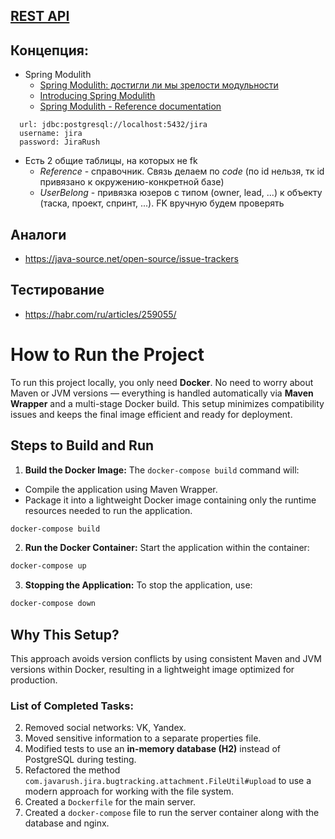 ## [REST API](http://localhost:8080/doc)

## Концепция:

- Spring Modulith
    - [Spring Modulith: достигли ли мы зрелости модульности](https://habr.com/ru/post/701984/)
    - [Introducing Spring Modulith](https://spring.io/blog/2022/10/21/introducing-spring-modulith)
    - [Spring Modulith - Reference documentation](https://docs.spring.io/spring-modulith/docs/current-SNAPSHOT/reference/html/)

```
  url: jdbc:postgresql://localhost:5432/jira
  username: jira
  password: JiraRush
```

- Есть 2 общие таблицы, на которых не fk
    - _Reference_ - справочник. Связь делаем по _code_ (по id нельзя, тк id привязано к окружению-конкретной базе)
    - _UserBelong_ - привязка юзеров с типом (owner, lead, ...) к объекту (таска, проект, спринт, ...). FK вручную будем
      проверять

## Аналоги

- https://java-source.net/open-source/issue-trackers

## Тестирование

- https://habr.com/ru/articles/259055/

# How to Run the Project
To run this project locally, you only need **Docker**. No need to worry about Maven or JVM versions — everything is 
handled automatically via **Maven Wrapper** and a multi-stage Docker build. This setup minimizes compatibility issues 
and keeps the final image efficient and ready for deployment.

## Steps to Build and Run
1. **Build the Docker Image:** The `docker-compose build` command will:

- Compile the application using Maven Wrapper.
- Package it into a lightweight Docker image containing only the runtime resources needed to run the application.

```bash
docker-compose build
```

2. **Run the Docker Container:** Start the application within the container:

```bash
docker-compose up
```

3. **Stopping the Application:** To stop the application, use:

```bash
docker-compose down
```

## Why This Setup?
This approach avoids version conflicts by using consistent Maven and JVM versions within Docker, resulting in 
a lightweight image optimized for production.

### List of Completed Tasks:
2. Removed social networks: VK, Yandex.   
3. Moved sensitive information to a separate properties file.
4. Modified tests to use an **in-memory database (H2)** instead of PostgreSQL during testing.
6. Refactored the method `com.javarush.jira.bugtracking.attachment.FileUtil#upload` to use a modern approach for working 
with the file system.
9. Created a `Dockerfile` for the main server.
10. Created a `docker-compose` file to run the server container along with the database and nginx.